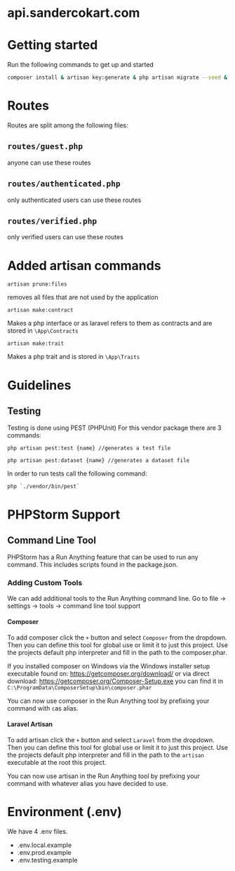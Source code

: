 # api.sandercokart.com 



# Getting started
Run the following commands to get up and started

```bash
composer install & artisan key:generate & php artisan migrate --seed & php artisan storage:link
```

# Routes
Routes are split among the following files:
## `routes/guest.php`
anyone can use these routes
## `routes/authenticated.php`
only authenticated users can use these routes
## `routes/verified.php`
only verified users can use these routes

# Added artisan commands
```
artisan prune:files
```
removes all files that are not used by the application

```
artisan make:contract
```
Makes a php interface or as laravel refers to them as contracts and are stored in `\App\Contracts`

```
artisan make:trait
```
Makes a php trait and is stored in `\App\Traits`

# Guidelines
## Testing
Testing is done using PEST (PHPUnit)
For this vendor package there are 3 commands:

```
php artisan pest:test {name} //generates a test file
```

```
php artisan pest:dataset {name} //generates a dataset file
```

In order to run tests call the following command:
```
php `./vendor/bin/pest`
```

# PHPStorm Support
## Command Line Tool
PHPStorm has a Run Anything feature that can be used to run any command.
This includes scripts found in the package.json.

### Adding Custom Tools
We can add additional tools to the Run Anything command line.
Go to file -> settings -> tools -> command line tool support
#### Composer
To add composer click the `+` button and select `Composer` from the dropdown.
Then you can define this tool for global use or limit it to just this project.
Use the projects default php interpreter and fill in the path to the composer.phar.

If you installed composer on Windows via the Windows installer setup executable
found on: https://getcomposer.org/download/ or via direct download: https://getcomposer.org/Composer-Setup.exe
you can find it in `C:\ProgramData\ComposerSetup\bin\composer.phar`

You can now use composer in the Run Anything tool by prefixing your command with `c`as alias.


#### Laravel Artisan
To add artisan click the `+` button and select `Laravel` from the dropdown.
Then you can define this tool for global use or limit it to just this project.
Use the projects default php interpreter and fill in the path to the `artisan` executable at the root this project.

You can now use artisan in the Run Anything tool by 
prefixing your command with whatever alias you have decided to use.


# Environment (.env)
We have 4 .env files.
* .env.local.example
* .env.prod.example
* .env.testing.example
